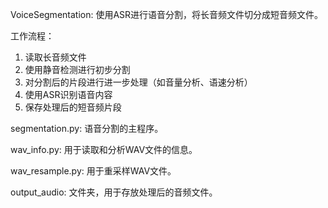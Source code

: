 VoiceSegmentation: 使用ASR进行语音分割，将长音频文件切分成短音频文件。

工作流程：
1. 读取长音频文件
2. 使用静音检测进行初步分割
3. 对分割后的片段进行进一步处理（如音量分析、语速分析）
4. 使用ASR识别语音内容
5. 保存处理后的短音频片段

segmentation.py: 语音分割的主程序。

wav_info.py: 用于读取和分析WAV文件的信息。

wav_resample.py: 用于重采样WAV文件。

output_audio: 文件夹，用于存放处理后的音频文件。
